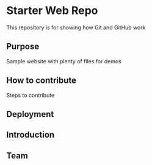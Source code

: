 # Starter Web Repo

This repository is for showing how Git and GitHub work

## Purpose

Sample website with plenty of files for demos

## How to contribute

Steps to contribute

## Deployment

## Introduction

## Team